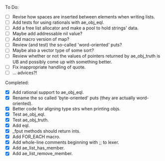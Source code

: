 To Do:
- [ ] Revise how spaces are inserted between elements when writing lists.
- [ ] Add tests for using rationals with ae_obj_eql.
- [ ] Add a free list allocator and make a pool to hold strings' data.
- [ ] Maybe add addressable nil value?
- [ ] Add macro version of map?
- [ ] Review (and test) the so-called 'word-oriented' puts?
- [ ] Maybe also a vector type of some sort?
- [ ] Review whether or not the values of pointers returned by ae_obj_truth is UB and possibly come up with something better.
- [ ] Fix inappropriate handling of quote.
- [ ] ... advices?!

Completed:
- [x] Add rational support to ae_obj_eql.
- [x] Rename the so called 'byte-oriented' puts (they are actually word-oriented).
- [x] Better code for aligning type strs when printing objs.
- [x] Test ae_obj_eql.
- [x] Test ae_obj_truth.
- [x] Add eql.
- [x] _fput methods should return ints.
- [x] Add FOR_EACH macro.
- [x] Add whole-line comments beginning with ;; to lexer.
- [x] Add ae_list_has_member.
- [x] Add ae_list_remove_member.
